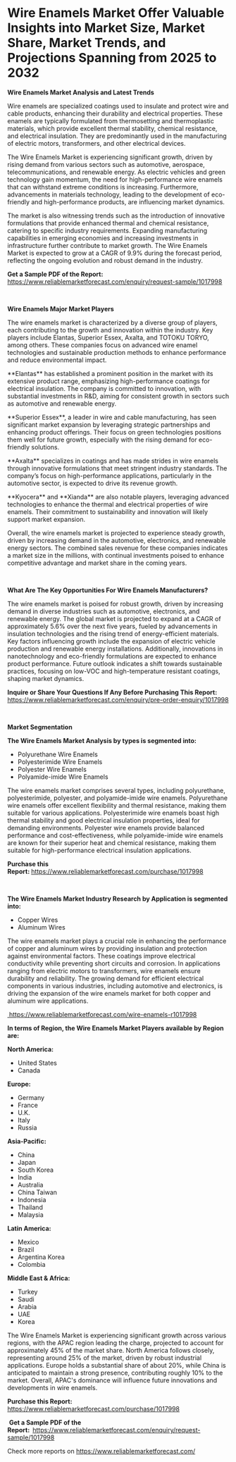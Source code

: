 <p><h1>Wire Enamels Market Offer Valuable Insights into Market Size, Market Share, Market Trends, and Projections Spanning from 2025 to 2032</h1></p><p><strong>Wire Enamels Market Analysis and Latest Trends</strong></p>
<p><p>Wire enamels are specialized coatings used to insulate and protect wire and cable products, enhancing their durability and electrical properties. These enamels are typically formulated from thermosetting and thermoplastic materials, which provide excellent thermal stability, chemical resistance, and electrical insulation. They are predominantly used in the manufacturing of electric motors, transformers, and other electrical devices.</p><p>The Wire Enamels Market is experiencing significant growth, driven by rising demand from various sectors such as automotive, aerospace, telecommunications, and renewable energy. As electric vehicles and green technology gain momentum, the need for high-performance wire enamels that can withstand extreme conditions is increasing. Furthermore, advancements in materials technology, leading to the development of eco-friendly and high-performance products, are influencing market dynamics.</p><p>The market is also witnessing trends such as the introduction of innovative formulations that provide enhanced thermal and chemical resistance, catering to specific industry requirements. Expanding manufacturing capabilities in emerging economies and increasing investments in infrastructure further contribute to market growth. The Wire Enamels Market is expected to grow at a CAGR of 9.9% during the forecast period, reflecting the ongoing evolution and robust demand in the industry.</p></p>
<p><strong>Get a Sample PDF of the Report:&nbsp;</strong> <a href="https://www.reliablemarketforecast.com/enquiry/request-sample/1017998?utm_campaign=2386&utm_medium=2&utm_source=Github&utm_content=ia&utm_term=10022025&utm_id=wire-enamels">https://www.reliablemarketforecast.com/enquiry/request-sample/1017998</a></p>
<p>&nbsp;</p>
<p><strong>Wire Enamels Major Market Players</strong></p>
<p><p>The wire enamels market is characterized by a diverse group of players, each contributing to the growth and innovation within the industry. Key players include Elantas, Superior Essex, Axalta, and TOTOKU TORYO, among others. These companies focus on advanced wire enamel technologies and sustainable production methods to enhance performance and reduce environmental impact.</p><p>**Elantas** has established a prominent position in the market with its extensive product range, emphasizing high-performance coatings for electrical insulation. The company is committed to innovation, with substantial investments in R&D, aiming for consistent growth in sectors such as automotive and renewable energy.</p><p>**Superior Essex**, a leader in wire and cable manufacturing, has seen significant market expansion by leveraging strategic partnerships and enhancing product offerings. Their focus on green technologies positions them well for future growth, especially with the rising demand for eco-friendly solutions.</p><p>**Axalta** specializes in coatings and has made strides in wire enamels through innovative formulations that meet stringent industry standards. The company’s focus on high-performance applications, particularly in the automotive sector, is expected to drive its revenue growth.</p><p>**Kyocera** and **Xianda** are also notable players, leveraging advanced technologies to enhance the thermal and electrical properties of wire enamels. Their commitment to sustainability and innovation will likely support market expansion.</p><p>Overall, the wire enamels market is projected to experience steady growth, driven by increasing demand in the automotive, electronics, and renewable energy sectors. The combined sales revenue for these companies indicates a market size in the millions, with continual investments poised to enhance competitive advantage and market share in the coming years.</p></p>
<p>&nbsp;</p>
<p><strong>What Are The Key Opportunities For Wire Enamels Manufacturers?</strong></p>
<p><p>The wire enamels market is poised for robust growth, driven by increasing demand in diverse industries such as automotive, electronics, and renewable energy. The global market is projected to expand at a CAGR of approximately 5.6% over the next five years, fueled by advancements in insulation technologies and the rising trend of energy-efficient materials. Key factors influencing growth include the expansion of electric vehicle production and renewable energy installations. Additionally, innovations in nanotechnology and eco-friendly formulations are expected to enhance product performance. Future outlook indicates a shift towards sustainable practices, focusing on low-VOC and high-temperature resistant coatings, shaping market dynamics.</p></p>
<p><strong>Inquire or Share Your Questions If Any Before Purchasing This Report:</strong> <a href="https://www.reliablemarketforecast.com/enquiry/pre-order-enquiry/1017998?utm_campaign=2386&utm_medium=2&utm_source=Github&utm_content=ia&utm_term=10022025&utm_id=wire-enamels">https://www.reliablemarketforecast.com/enquiry/pre-order-enquiry/1017998</a></p>
<p>&nbsp;</p>
<p><strong>Market Segmentation</strong></p>
<p><strong>The Wire Enamels Market Analysis by types is segmented into:</strong></p>
<p><ul><li>Polyurethane Wire Enamels</li><li>Polyesterimide Wire Enamels</li><li>Polyester Wire Enamels</li><li>Polyamide-imide Wire Enamels</li></ul></p>
<p><p>The wire enamels market comprises several types, including polyurethane, polyesterimide, polyester, and polyamide-imide wire enamels. Polyurethane wire enamels offer excellent flexibility and thermal resistance, making them suitable for various applications. Polyesterimide wire enamels boast high thermal stability and good electrical insulation properties, ideal for demanding environments. Polyester wire enamels provide balanced performance and cost-effectiveness, while polyamide-imide wire enamels are known for their superior heat and chemical resistance, making them suitable for high-performance electrical insulation applications.</p></p>
<p><strong>Purchase this Report:&nbsp;</strong><a href="https://www.reliablemarketforecast.com/purchase/1017998?utm_campaign=2386&utm_medium=2&utm_source=Github&utm_content=ia&utm_term=10022025&utm_id=wire-enamels">https://www.reliablemarketforecast.com/purchase/1017998</a></p>
<p>&nbsp;</p>
<p><strong>The Wire Enamels Market Industry Research by Application is segmented into:</strong></p>
<p><ul><li>Copper Wires</li><li>Aluminum Wires</li></ul></p>
<p><p>The wire enamels market plays a crucial role in enhancing the performance of copper and aluminum wires by providing insulation and protection against environmental factors. These coatings improve electrical conductivity while preventing short circuits and corrosion. In applications ranging from electric motors to transformers, wire enamels ensure durability and reliability. The growing demand for efficient electrical components in various industries, including automotive and electronics, is driving the expansion of the wire enamels market for both copper and aluminum wire applications.</p></p>
<p><a href="https://www.reliablemarketforecast.com/wire-enamels-r1017998?utm_campaign=2386&utm_medium=2&utm_source=Github&utm_content=ia&utm_term=10022025&utm_id=wire-enamels">&nbsp;https://www.reliablemarketforecast.com/wire-enamels-r1017998</a></p>
<p><strong>In terms of Region, the Wire Enamels Market Players available by Region are:</strong></p>
<p>
    <p> <strong> North America: </strong>
        <ul>
            <li>United States</li>
            <li>Canada</li>
        </ul>
        </p> 
    <p> <strong> Europe: </strong>
        <ul>
            <li>Germany</li>
            <li>France</li>
            <li>U.K.</li>
            <li>Italy</li>
            <li>Russia</li>
        </ul>
        </p> 
    <p> <strong> Asia-Pacific: </strong>
        <ul>
            <li>China</li>
            <li>Japan</li>
            <li>South Korea</li>
            <li>India</li>
            <li>Australia</li>
            <li>China Taiwan</li>
            <li>Indonesia</li>
            <li>Thailand</li>
            <li>Malaysia</li>
        </ul>
        </p> 
    <p> <strong> Latin America: </strong>
        <ul>
            <li>Mexico</li>
            <li>Brazil</li>
            <li>Argentina Korea</li>
            <li>Colombia</li>
        </ul>
        </p> 
    <p> <strong> Middle East & Africa: </strong>
        <ul>
            <li>Turkey</li>
            <li>Saudi</li>
            <li>Arabia</li>
            <li>UAE</li>
            <li>Korea</li>
        </ul>
    </p>
    </p>
<p><p>The Wire Enamels Market is experiencing significant growth across various regions, with the APAC region leading the charge, projected to account for approximately 45% of the market share. North America follows closely, representing around 25% of the market, driven by robust industrial applications. Europe holds a substantial share of about 20%, while China is anticipated to maintain a strong presence, contributing roughly 10% to the market. Overall, APAC's dominance will influence future innovations and developments in wire enamels.</p></p>
<p><strong>Purchase this Report: </strong><a href="https://www.reliablemarketforecast.com/purchase/1017998?utm_campaign=2386&utm_medium=2&utm_source=Github&utm_content=ia&utm_term=10022025&utm_id=wire-enamels">https://www.reliablemarketforecast.com/purchase/1017998</a></p>
<p>&nbsp;<strong>Get a Sample PDF of the Report:&nbsp;&nbsp;</strong><a href="https://www.reliablemarketforecast.com/enquiry/request-sample/1017998?utm_campaign=2386&utm_medium=2&utm_source=Github&utm_content=ia&utm_term=10022025&utm_id=wire-enamels">https://www.reliablemarketforecast.com/enquiry/request-sample/1017998</a></p>
<p><strong></strong></p>
<p>Check more reports on <a href="https://www.reliablemarketforecast.com/?utm_campaign=2386&utm_medium=2&utm_source=Github&utm_content=ia&utm_term=10022025&utm_id=wire-enamels">https://www.reliablemarketforecast.com/</a></p>